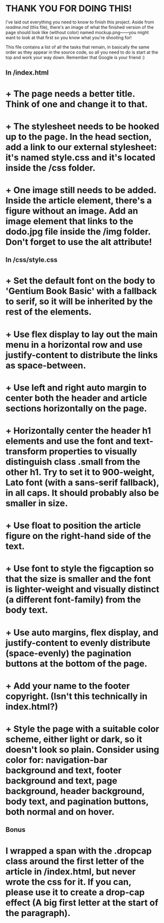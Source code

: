 # THANK YOU FOR DOING THIS!
I've laid out everything you need to know to finish this project. Aside from *readme.md* (this file), there's an image of what the finished version of the page should look like (without color) named mockup.png——you might want to look at that first so you know what you're shooting for!

This file contains a list of all the tasks that remain, in basically the same order as they appear in the source code, so all you need to do is start at the top and work your way down. Remember that Google is your friend :)

## In /index.html
# + The page needs a better title. Think of one and change it to that. 

# + The stylesheet needs to be hooked up to the page. In the head section, add a link to our external stylesheet: it's named style.css and it's located inside the /css folder.

# + One image still needs to be added. Inside the article element, there's a figure without an image. Add an image element that links to the dodo.jpg file inside the /img folder. Don't forget to use the alt attribute!

## In /css/style.css
# + Set the default font on the body to 'Gentium Book Basic' with a fallback to serif, so it will be inherited by the rest of the elements.

# + Use flex display to lay out the main menu in a horizontal row and use justify-content to distribute the links as space-between.

# + Use left and right auto margin to center both the header and article sections horizontally on the page.

# + Horizontally center the header h1 elements and use the font and text-transform properties to visually distinguish class .small from the other h1. Try to set it to 900-weight, Lato font (with a sans-serif fallback), in all caps. It should probably also be smaller in size.

# + Use float to position the article figure on the right-hand side of the text.

# + Use font to style the figcaption so that the size is smaller and the font is lighter-weight and visually distinct (a different font-family) from the body text.

# + Use auto margins, flex display, and justify-content to evenly distribute (space-evenly) the pagination buttons at the bottom of the page.

# + Add your name to the footer copyright. (Isn't this technically in index.html?)

# + Style the page with a suitable color scheme, either light or dark, so it doesn't look so plain. Consider using color for: navigation-bar background and text, footer background and text, page background, header background, body text, and pagination buttons, both normal and on hover.

## Bonus
# I wrapped a span with the .dropcap class around the first letter of the article in /index.html, but never wrote the css for it. If you can, please use it to create a drop-cap effect (A big first letter at the start of the paragraph).

